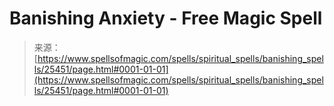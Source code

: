 <!--yml
category: 未分类
date: 2024-06-12 19:12:23
-->

# Banishing Anxiety - Free Magic Spell

> 来源：[https://www.spellsofmagic.com/spells/spiritual_spells/banishing_spells/25451/page.html#0001-01-01](https://www.spellsofmagic.com/spells/spiritual_spells/banishing_spells/25451/page.html#0001-01-01)